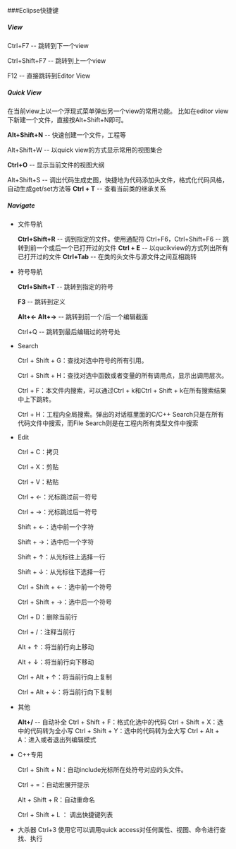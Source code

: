 ###Eclipse快捷键
##### View
Ctrl+F7 -- 跳转到下一个view

Ctrl+Shift+F7 -- 跳转到上一个view

F12 -- 直接跳转到Editor View
##### Quick View
在当前view上以一个浮现式菜单弹出另一个view的常用功能。
比如在editor view下新建一个文件，直接按Alt+Shift+N即可。

**Alt+Shift+N** -- 快速创建一个文件，工程等

Alt+Shift+W -- 以quick view的方式显示常用的视图集合

**Ctrl+O** -- 显示当前文件的视图大纲

Alt+Shift+S -- 调出代码生成史图，快捷地为代码添加头文件，格式化代码风格，自动生成get/set方法等
**Ctrl + T** -- 查看当前类的继承关系

##### Navigate
* 文件导航

    **Ctrl+Shift+R** -- 调到指定的文件。使用通配符
    Ctrl+F6，Ctrl+Shift+F6 -- 跳转到前一个或后一个已打开过的文件
    **Ctrl + E** -- 以qucikview的方式列出所有已打开过的文件
    **Ctrl+Tab** -- 在类的头文件与源文件之间互相跳转

* 符号导航

    **Ctrl+Shift+T** -- 跳转到指定的符号
    
    **F3** -- 跳转到定义
    
    **Alt+<- Alt+->** -- 跳转到前一个/后一个编辑截面
    
    Ctrl+Q -- 跳转到最后编辑过的符号处
    
* Search

    Ctrl + Shift + G：查找对选中符号的所有引用。

    Ctrl + Shift + H：查找对选中函数或者变量的所有调用点，显示出调用层次。

    Ctrl + F：本文件内搜索，可以通过Ctrl + k和Ctrl + Shift + k在所有搜索结果中上下跳转。

    Ctrl + H：工程内全局搜索。弹出的对话框里面的C/C++ Search只是在所有代码文件中搜索，而File Search则是在工程内所有类型文件中搜索

* Edit

    Ctrl + C：拷贝
    
    Ctrl + X：剪贴
    
    Ctrl + V：粘贴
    
    Ctrl + ←：光标跳过前一符号
    
    Ctrl + →：光标跳过后一符号
    
    Shift + ←：选中前一个字符
    
    Shift + →：选中后一个字符
    
    Shift + ↑：从光标往上选择一行
    
    Shift + ↓：从光标往下选择一行
    
    Ctrl + Shift + ←：选中前一个符号
    
    Ctrl + Shift + →：选中后一个符号
    
    Ctrl + D：删除当前行
    
    Ctrl + /：注释当前行
    
    Alt + ↑：将当前行向上移动
    
    Alt + ↓：将当前行向下移动
    
    Ctrl + Alt + ↑：将当前行向上复制
    
    Ctrl + Alt + ↓：将当前行向下复制

* 其他
  
    **Alt+/** -- 自动补全
    Ctrl + Shift + F：格式化选中的代码
    Ctrl + Shift + X：选中的代码转为全小写
    Ctrl + Shift + Y：选中的代码转为全大写
    Ctrl + Alt + A：进入或者退出列编辑模式
   
* C++专用

    Ctrl + Shift + N：自动include光标所在处符号对应的头文件。
    
    Ctrl + =：自动宏展开提示
    
    Alt + Shift + R：自动重命名 
    
    Ctrl + Shift + L ： 调出快捷键列表

* 大杀器 Ctrl+3
使用它可以调用quick access对任何属性、视图、命令进行查找、执行






